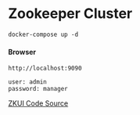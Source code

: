 # Zookeeper Cluster
    docker-compose up -d

#### Browser
    http://localhost:9090
    
    user: admin
    password: manager
    
[ZKUI Code Source](https://github.com/DeemOpen/zkui)
